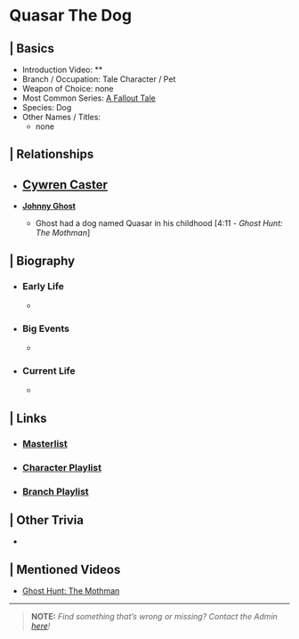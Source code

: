 # Quasar The Dog 


## | Basics  
- Introduction Video: **  
- Branch / Occupation: Tale Character / Pet  
- Weapon of Choice: none  
- Most Common Series: [A Fallout Tale](6.Series/Tale_Series.html)  
- Species: Dog  
- Other Names / Titles:   
  - none   


## | Relationships  
- [**Cywren Caster**]()
  -  

- [**Johnny Ghost**](5.Characters/Johnny_Ghost.html)  
  - Ghost had a dog named Quasar in his childhood \[4:11 - *Ghost Hunt: The Mothman*]


## | Biography  
- ### Early Life  
  -   
- ### Big Events  
  -   
- ### Current Life  
  -   

 
## | Links  
- ### [Masterlist]()  
- ### [Character Playlist]()  
- ### [Branch Playlist]()  


## | Other Trivia  
-   

## | Mentioned Videos
- [Ghost Hunt: The Mothman](https://youtu.be/np-IMVWwpEs)

----

> **NOTE:** *Find something that’s wrong or missing? Contact the Admin [here](./chapter_2.md)!*